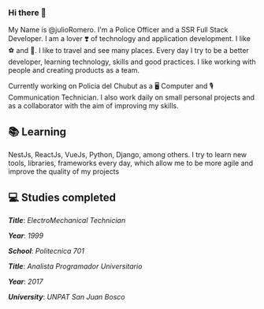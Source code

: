 ### Hi there 👋

My Name is @julioRomero.
I'm a Police Officer and a SSR Full Stack Developer. I am a lover ❣️ of technology and application development. I like ⚽ and 🎸. I like to travel and see many places.
Every day I try to be a better developer, learning technology, skills and good practices. I like working with people and creating products as a team.

Currently working on Policia del Chubut as a 🖥️ Computer and 🎙️ Communication Technician. I also work daily on small personal projects and as a collaborator with the aim of improving my skills.

## 📚 Learning 

  NestJs, ReactJs, VueJs, Python, Django, among others.
  I try to learn new tools, libraries, frameworks every day, which allow me to be more agile and improve the quality of my projects

## 💻 Studies completed

  ***Title***: *ElectroMechanical Technician*
  
  ***Year***: *1999*
  
  ***School***: *Politecnica 701*
  
  
  ***Title***: *Analista Programador Universitario*
  
  ***Year***: *2017*
  
  ***University***: *UNPAT San Juan Bosco*



